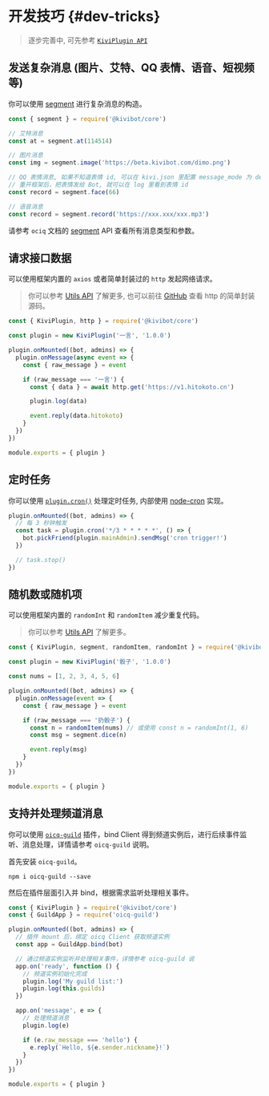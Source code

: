 # 开发技巧 {#dev-tricks}

> 逐步完善中, 可先参考 [`KiviPlugin API`](/api/plugin)

## 发送复杂消息 (图片、艾特、QQ 表情、语音、短视频等)

你可以使用 [segment](https://oicqjs.github.io/oicq/modules.html#segment) 进行复杂消息的构造。

```js
const { segment } = require('@kivibot/core')

// 艾特消息
const at = segment.at(114514)

// 图片消息
const img = segment.image('https://beta.kivibot.com/dimo.png')

// QQ 表情消息, 如果不知道表情 id, 可以在 kivi.json 里配置 message_mode 为 detail
// 重开框架后，把表情发给 Bot, 就可以在 log 里看到表情 id
const record = segment.face(66)

// 语音消息
const record = segment.record('https://xxx.xxx/xxx.mp3')
```

请参考 `ociq` 文档的 [segment](https://oicqjs.github.io/oicq/modules.html#segment) API 查看所有消息类型和参数。

## 请求接口数据

可以使用框架内置的 `axios` 或者简单封装过的 `http` 发起网络请求。

> 你可以参考 [Utils API](/api/utils#axios-http) 了解更多, 也可以前往 [GitHub](https://github.com/KiviBotLab/KiviBot/blob/main/src/utils/request.ts) 查看 http 的简单封装源码。

```js
const { KiviPlugin, http } = require('@kivibot/core')

const plugin = new KiviPlugin('一言', '1.0.0')

plugin.onMounted((bot, admins) => {
  plugin.onMessage(async event => {
    const { raw_message } = event

    if (raw_message === '一言') {
      const { data } = await http.get('https://v1.hitokoto.cn')

      plugin.log(data)

      event.reply(data.hitokoto)
    }
  })
})

module.exports = { plugin }
```

## 定时任务

你可以使用 [`plugin.cron()`](/api/plugin#plugin-cron) 处理定时任务, 内部使用 [node-cron](https://github.com/node-cron/node-cron) 实现。

```js
plugin.onMounted((bot, admins) => {
  // 每 3 秒钟触发
  const task = plugin.cron('*/3 * * * * *', () => {
    bot.pickFriend(plugin.mainAdmin).sendMsg('cron trigger!')
  })

  // task.stop()
})
```

## 随机数或随机项

可以使用框架内置的 `randomInt` 和 `randomItem` 减少重复代码。

> 你可以参考 [Utils API](/api/utils#randomint) 了解更多。

```js
const { KiviPlugin, segment, randomItem, randomInt } = require('@kivibot/core')

const plugin = new KiviPlugin('骰子', '1.0.0')

const nums = [1, 2, 3, 4, 5, 6]

plugin.onMounted((bot, admins) => {
  plugin.onMessage(event => {
    const { raw_message } = event

    if (raw_message === '扔骰子') {
      const n = randomItem(nums) // 或使用 const n = randomInt(1, 6)
      const msg = segment.dice(n)

      event.reply(msg)
    }
  })
})

module.exports = { plugin }
```

## 支持并处理频道消息

你可以使用 [`oicq-guild`](https://github.com/takayama-lily/oicq-guild) 插件，bind Client 得到频道实例后，进行后续事件监听、消息处理，详情请参考 `oicq-guild` 说明。

首先安装 `oicq-guild`。

```shell
npm i oicq-guild --save
```

然后在插件层面引入并 bind，根据需求监听处理相关事件。

```js
const { KiviPlugin } = require('@kivibot/core')
const { GuildApp } = require('oicq-guild')

plugin.onMounted((bot, admins) => {
  // 插件 mount 后，绑定 oicq Client 获取频道实例
  const app = GuildApp.bind(bot)

  // 通过频道实例监听并处理相关事件，详情参考 oicq-guild 说
  app.on('ready', function () {
    // 频道实例初始化完成
    plugin.log('My guild list:')
    plugin.log(this.guilds)
  })

  app.on('message', e => {
    // 处理频道消息
    plugin.log(e)

    if (e.raw_message === 'hello') {
      e.reply(`Hello, ${e.sender.nickname}!`)
    }
  })
})

module.exports = { plugin }
```
